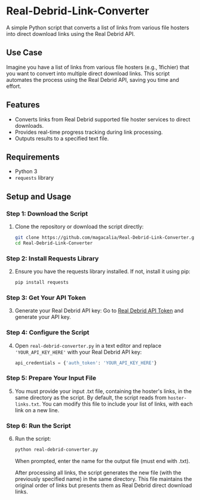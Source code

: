 # Real-Debrid-Link-Converter

A simple Python script that converts a list of links from various file hosters into direct download links using the Real Debrid API.

## Use Case

Imagine you have a list of links from various file hosters (e.g., 1fichier) that you want to convert into multiple direct download links. This script automates the process using the Real Debrid API, saving you time and effort.

## Features

- Converts links from Real Debrid supported file hoster services to direct downloads.
- Provides real-time progress tracking during link processing.
- Outputs results to a specified text file.

## Requirements

- Python 3
- `requests` library

## Setup and Usage

### Step 1: Download the Script

1. Clone the repository or download the script directly:
   ```bash
   git clone https://github.com/magacalia/Real-Debrid-Link-Converter.git
   cd Real-Debrid-Link-Converter
   ```

### Step 2: Install Requests Library

2. Ensure you have the requests library installed. If not, install it using pip:
   ```bash
   pip install requests
   ```

### Step 3: Get Your API Token

3. Generate your Real Debrid API key:
   Go to [Real Debrid API Token](https://real-debrid.com/apitoken) and generate your API key.

### Step 4: Configure the Script

4. Open `real-debrid-converter.py` in a text editor and replace `'YOUR_API_KEY_HERE'` with your Real Debrid API key:
   ```python
   api_credentials = {'auth_token': 'YOUR_API_KEY_HERE'}

   ```

### Step 5: Prepare Your Input File

5. You must provide your input .txt file, containing the hoster's links, in the same directory as the script.
   By default, the script reads from `hoster-links.txt`. You can modify this file to include your list of links, with each link on a new line.

### Step 6: Run the Script

6. Run the script:
   ```bash
   python real-debrid-converter.py
   ```

   When prompted, enter the name for the output file (must end with .txt).

   After processing all links, the script generates the new file (with the previously specified name) in the same directory. This file maintains the original order of links but presents them as Real Debrid direct download links.
